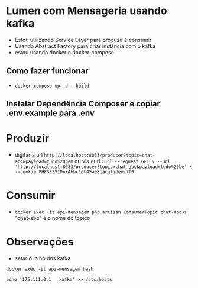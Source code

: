 # Lumen com Mensageria usando kafka

* Estou utilizando Service Layer para produzir e consumir
* Usando Abstract Factory para criar instância com o kafka
* estou usando docker e docker-compose

## Como fazer funcionar

* `docker-compose up -d --build`

##  Instalar Dependência Composer e copiar .env.example para .env

# Produzir

* digitar a url `http://localhost:8033/producer?topic=chat-abc&payload=tudo%20bem`  ou via curl `curl --request GET \
  --url 'http://localhost:8033/producer?topic=chat-abc&payload=tudo%20be' \
  --cookie PHPSESSID=k4bhc16h45ae8bacglidenc7f0`

# Consumir

 * `docker exec -it api-mensagem php artisan ConsumerTopic chat-abc` o "chat-abc" é o nome do topico

# Observações 
* setar o ip no dns kafka

```
docker exec -it api-mensagem bash 

echo '175.111.0.1   kafka' >> /etc/hosts

```